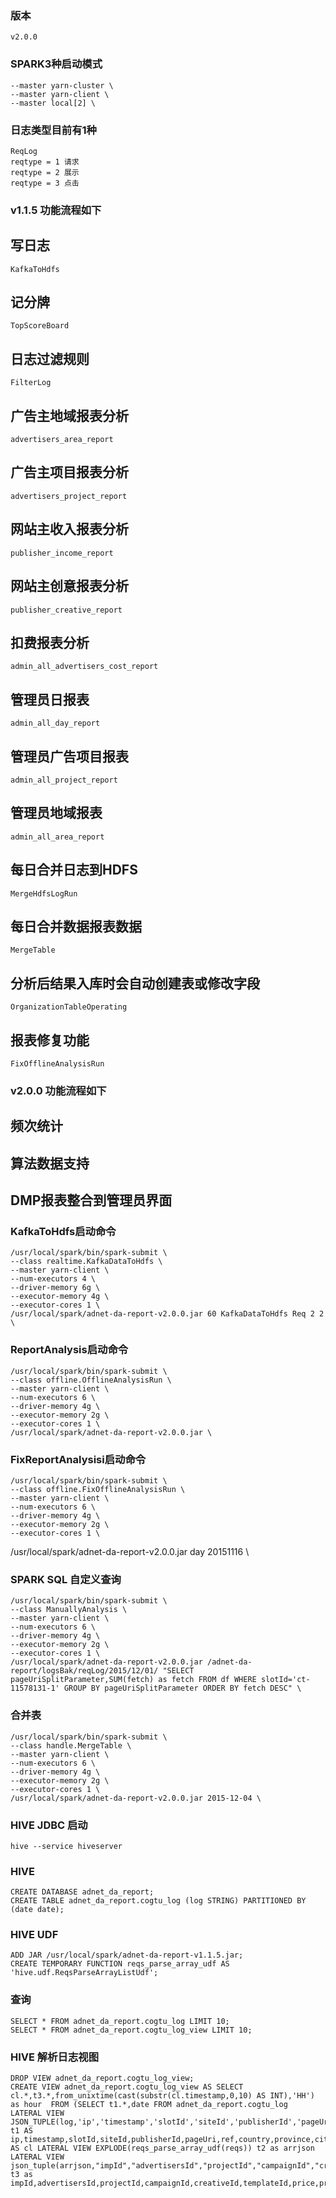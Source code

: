 ### 版本
	v2.0.0
	
### SPARK3种启动模式
    --master yarn-cluster \
    --master yarn-client \
    --master local[2] \

### 日志类型目前有1种
    ReqLog
    reqtype = 1 请求
    reqtype = 2 展示
    reqtype = 3 点击
    
### v1.1.5 功能流程如下

##	写日志
	KafkaToHdfs
##	记分牌
	TopScoreBoard
##	日志过滤规则
    FilterLog
##	广告主地域报表分析
	advertisers_area_report
##	广告主项目报表分析
	advertisers_project_report
##	网站主收入报表分析
	publisher_income_report
##	网站主创意报表分析
	publisher_creative_report
##	扣费报表分析
	admin_all_advertisers_cost_report
##	管理员日报表
	admin_all_day_report
##	管理员广告项目报表
	admin_all_project_report
##	管理员地域报表
	admin_all_area_report
##	每日合并日志到HDFS
	MergeHdfsLogRun
##	每日合并数据报表数据
	MergeTable
##	分析后结果入库时会自动创建表或修改字段
	OrganizationTableOperating
##	报表修复功能
	FixOfflineAnalysisRun
	
### v2.0.0 功能流程如下

## 频次统计

## 算法数据支持

## DMP报表整合到管理员界面

###	KafkaToHdfs启动命令
    /usr/local/spark/bin/spark-submit \
    --class realtime.KafkaDataToHdfs \
    --master yarn-client \
    --num-executors 4 \
    --driver-memory 6g \
    --executor-memory 4g \
    --executor-cores 1 \
    /usr/local/spark/adnet-da-report-v2.0.0.jar 60 KafkaDataToHdfs Req 2 2 \

### ReportAnalysis启动命令
    /usr/local/spark/bin/spark-submit \
    --class offline.OfflineAnalysisRun \
    --master yarn-client \
    --num-executors 6 \
    --driver-memory 4g \
    --executor-memory 2g \
    --executor-cores 1 \
    /usr/local/spark/adnet-da-report-v2.0.0.jar \

### FixReportAnalysisi启动命令
	/usr/local/spark/bin/spark-submit \
    --class offline.FixOfflineAnalysisRun \
    --master yarn-client \
    --num-executors 6 \
    --driver-memory 4g \
    --executor-memory 2g \
    --executor-cores 1 \
   /usr/local/spark/adnet-da-report-v2.0.0.jar day 20151116 \

### SPARK SQL 自定义查询
    /usr/local/spark/bin/spark-submit \
    --class ManuallyAnalysis \
    --master yarn-client \
    --num-executors 6 \
    --driver-memory 4g \
    --executor-memory 2g \
    --executor-cores 1 \
    /usr/local/spark/adnet-da-report-v2.0.0.jar /adnet-da-report/logsBak/reqLog/2015/12/01/ "SELECT pageUriSplitParameter,SUM(fetch) as fetch FROM df WHERE slotId='ct-11578131-1' GROUP BY pageUriSplitParameter ORDER BY fetch DESC" \

### 合并表
	/usr/local/spark/bin/spark-submit \
    --class handle.MergeTable \
    --master yarn-client \
    --num-executors 6 \
    --driver-memory 4g \
    --executor-memory 2g \
    --executor-cores 1 \
    /usr/local/spark/adnet-da-report-v2.0.0.jar 2015-12-04 \

### HIVE JDBC 启动
	hive --service hiveserver

### HIVE
	CREATE DATABASE adnet_da_report;
	CREATE TABLE adnet_da_report.cogtu_log (log STRING) PARTITIONED BY (date date);

### HIVE UDF
	ADD JAR /usr/local/spark/adnet-da-report-v1.1.5.jar;
	CREATE TEMPORARY FUNCTION reqs_parse_array_udf AS 'hive.udf.ReqsParseArrayListUdf';

### 查询
	SELECT * FROM adnet_da_report.cogtu_log LIMIT 10;
	SELECT * FROM adnet_da_report.cogtu_log_view LIMIT 10;

###	HIVE 解析日志视图
	DROP VIEW adnet_da_report.cogtu_log_view;
	CREATE VIEW adnet_da_report.cogtu_log_view AS SELECT cl.*,t3.*,from_unixtime(cast(substr(cl.timestamp,0,10) AS INT),'HH') as hour  FROM (SELECT t1.*,date FROM adnet_da_report.cogtu_log  LATERAL VIEW JSON_TUPLE(log,'ip','timestamp','slotId','siteId','publisherId','pageUri','ref','country','province','city','addrCode','browser','os','uid','runTime','vBalanceCostPrecent','v','sessionId','source','reqs','reqType') t1 AS ip,timestamp,slotId,siteId,publisherId,pageUri,ref,country,province,city,addrCode,browser,os,uid,runTime,vBalanceCostPrecent,v,sessionId,source,reqs,reqType) AS cl LATERAL VIEW EXPLODE(reqs_parse_array_udf(reqs)) t2 as arrjson LATERAL VIEW json_tuple(arrjson,"impId","advertisersId","projectId","campaignId","creativeId","templateId","price","priceType") t3 as impId,advertisersId,projectId,campaignId,creativeId,templateId,price,priceType